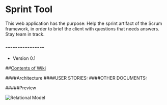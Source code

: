 # Sprint Tool

This web application has the purpose: Help the sprint artifact of the Scrum framework, in order to brief the client with questions that needs answers. Stay team in track.

### ---------------- ###

* Version 0.1

##[Contents of Wiki](https://github.com/NunuM/Insight/wiki)

####Architecture
####USER STORIES:
####OTHER DOCUMENTS:

#####Preview

![Relational Model](http://s8.postimg.org/6469zc9z9/image.png)
